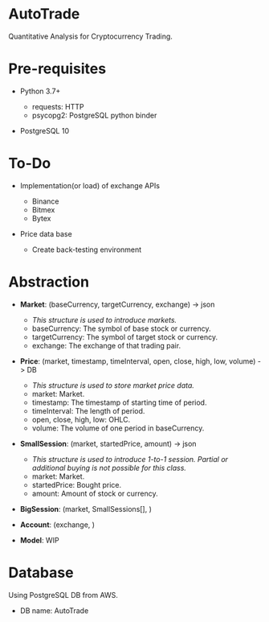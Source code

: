 # AutoTrade

Quantitative Analysis for Cryptocurrency Trading.

# Pre-requisites

- Python 3.7+
    - requests: HTTP
    - psycopg2: PostgreSQL python binder
    
- PostgreSQL 10

# To-Do

- Implementation(or load) of exchange APIs
    - Binance
    - Bitmex
    - Bytex

- Price data base
    - Create back-testing environment
    
# Abstraction

- **Market**: (baseCurrency, targetCurrency, exchange) -> json
    - *This structure is used to introduce markets.*
    - baseCurrency: The symbol of base stock or currency.
    - targetCurrency: The symbol of target stock or currency.
    - exchange: The exchange of that trading pair.

- **Price**: (market, timestamp, timeInterval, open, close, high, low, volume) -> DB
    - *This structure is used to store market price data.*
    - market: Market.
    - timestamp: The timestamp of starting time of period.
    - timeInterval: The length of period.
    - open, close, high, low: OHLC.
    - volume: The volume of one period in baseCurrency.
    
- **SmallSession**: (market, startedPrice, amount) -> json
    - *This structure is used to introduce 1-to-1 session.*
    *Partial or additional buying is not possible for this class.*
    - market: Market.
    - startedPrice: Bought price.
    - amount: Amount of stock or currency.

- **BigSession**: (market, SmallSessions[], )

- **Account**: (exchange, )

- **Model**: WIP

# Database

Using PostgreSQL DB from AWS.
- DB name: AutoTrade